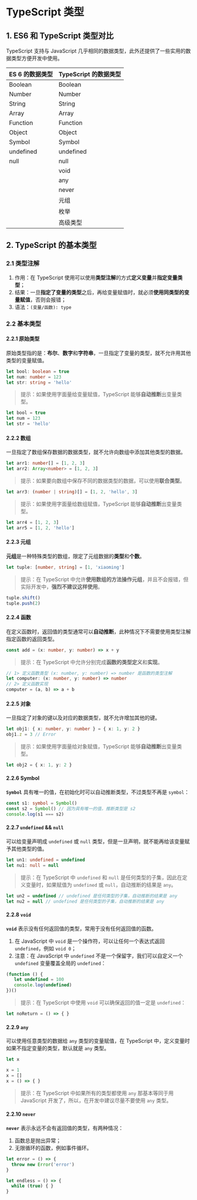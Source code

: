 # TypeScript 类型

## 1. ES6 和 TypeScript 类型对比

TypeScript 支持与 JavaScript 几乎相同的数据类型，此外还提供了一些实用的数据类型方便开发中使用。

| ES 6 的数据类型 | TypeScript 的数据类型 |
| --------------- | --------------------- |
| Boolean         | Boolean               |
| Number          | Number                |
| String          | String                |
| Array           | Array                 |
| Function        | Function              |
| Object          | Object                |
| Symbol          | Symbol                |
| undefined       | undefined             |
| null            | null                  |
|                 | void                  |
|                 | any                   |
|                 | never                 |
|                 | 元组                  |
|                 | 枚举                  |
|                 | 高级类型              |

## 2. TypeScript 的基本类型

### 2.1 类型注解

1. 作用：在 TypeScript 使用可以使用**类型注解**的方式**定义变量**并**指定变量类型**；
2. 结果：一旦**指定了变量的类型**之后，再给变量赋值时，就必须**使用同类型的变量赋值**，否则会报错；
3. 语法：`(变量/函数): type`

### 2.2 基本类型

#### 2.2.1 原始类型

原始类型指的是：**布尔**、**数字**和**字符串**，一旦指定了变量的类型，就不允许用其他类型的变量赋值。

```ts
let bool: boolean = true
let num: number = 123
let str: string = 'hello'
```

> 提示：如果使用字面量给变量赋值，TypeScript 能够**自动推断**出变量类型。

```ts
let bool = true
let num = 123
let str = 'hello'
```

#### 2.2.2 数组

一旦指定了数组保存数据的数据类型，就不允许向数组中添加其他类型的数据。

```ts
let arr1: number[] = [1, 2, 3]
let arr2: Array<number> = [1, 2, 3]
```

> 提示：如果要向数组中保存不同的数据类型的数据，可以使用**联合类型**。

```ts
let arr3: (number | string)[] = [1, 2, 'hello', 3]
```

> 提示：如果使用字面量给数组赋值，TypeScript 能够**自动推断**出变量类型。

```ts
let arr4 = [1, 2, 3]
let arr5 = [1, 2, 'hello']
```

#### 2.2.3 元组

**元组**是一种特殊类型的数组，限定了元组数据的**类型**和**个数**。

```ts
let tuple: [number, string] = [1, 'xiaoming']
```

> 提示：在 TypeScript 中允许**使用数组的方法操作元组**，并且不会报错，但实际开发中，**强烈不建议这样使用**。

```ts
tuple.shift()
tuple.push(2)
```

#### 2.2.4 函数

在定义函数时，返回值的类型通常可以**自动推断**，此种情况下不需要使用类型注解指定函数的返回类型。

```ts
const add = (x: number, y: number) => x + y
```

> 提示：在 TypeScript 中允许分别完成**函数的类型定义**和**实现**。

```ts
// 1> 定义函数类型 (x: number, y: number) => number 是函数的类型注解
let computer: (x: number, y: number) => number
// 2> 定义函数实现
computer = (a, b) => a + b
```

#### 2.2.5 对象

一旦指定了对象的键以及对应的数据类型，就不允许增加其他的键。

```ts
let obj1: { x: number, y: number } = { x: 1, y: 2 }
obj1.z = 3 // Error
```

> 提示：如果使用字面量给对象赋值，TypeScript 能够**自动推断**出变量类型。

```ts
let obj2 = { x: 1, y: 2 }
```

#### 2.2.6 Symbol

**`Symbol`** 具有唯一的值，在初始化时可以自动推断类型，不过类型不再是 `symbol`：

```ts
const s1: symbol = Symbol()
const s2 = Symbol() // 因为具有唯一的值，推断类型是 s2
console.log(s1 === s2)
```

#### 2.2.7 `undefined` && `null`

可以给变量声明成 `undefined` 或 `null` 类型，但是一旦声明，就不能再给该变量赋予其他类型的值。

```ts
let un1: undefined = undefined
let nu1: null = null
```

> 提示：在 TypeScript 中 `undefined` 和 `null` 是任何类型的子集，因此在定义变量时，如果赋值为 `undefined` 或 `null`，自动推断的结果是 `any`。

```ts
let un2 = undefined // undefined 是任何类型的子集，自动推断的结果是 any
let nu2 = null // undefined 是任何类型的子集，自动推断的结果是 any
```

#### 2.2.8 `void`

**`void`** 表示没有任何返回值的类型，常用于没有任何返回值的函数。

1. 在 JavaScript 中 `void` 是一个操作符，可以让任何一个表达式返回 `undefined`，例如 `void 0`；
2. 注意：在 JavaScript 中 `undefined` 不是一个保留字，我们可以自定义一个 `undefined` 变量覆盖全局的 `undefined`：

```js
(function () {
   let undefined = 100
   console.log(undefined)
})()
```

> 提示：在 TypeScript 中使用 `void` 可以确保返回的值一定是 `undefined`：

```ts
let noReturn = () => { }
```

#### 2.2.9 `any`

可以使用任意类型的数据给 `any` 类型的变量赋值，在 TypeScript 中，定义变量时如果不指定变量的类型，默认就是 `any` 类型。

```ts
let x

x = 1
x = []
x = () => { }
```

> 提示：在 TypeScript 中如果所有的类型都使用 `any` 那基本等同于用 JavaScript 开发了，所以，在开发中建议尽量不要使用 `any` 类型。

#### 2.2.10 `never`

**`never`** 表示永远不会有返回值的类型，有两种情况：

1. 函数总是抛出异常；
2. 无限循环的函数，例如事件循环。

```ts
let error = () => {
  throw new Error('error')
}

let endless = () => {
  while (true) { }
}
```
